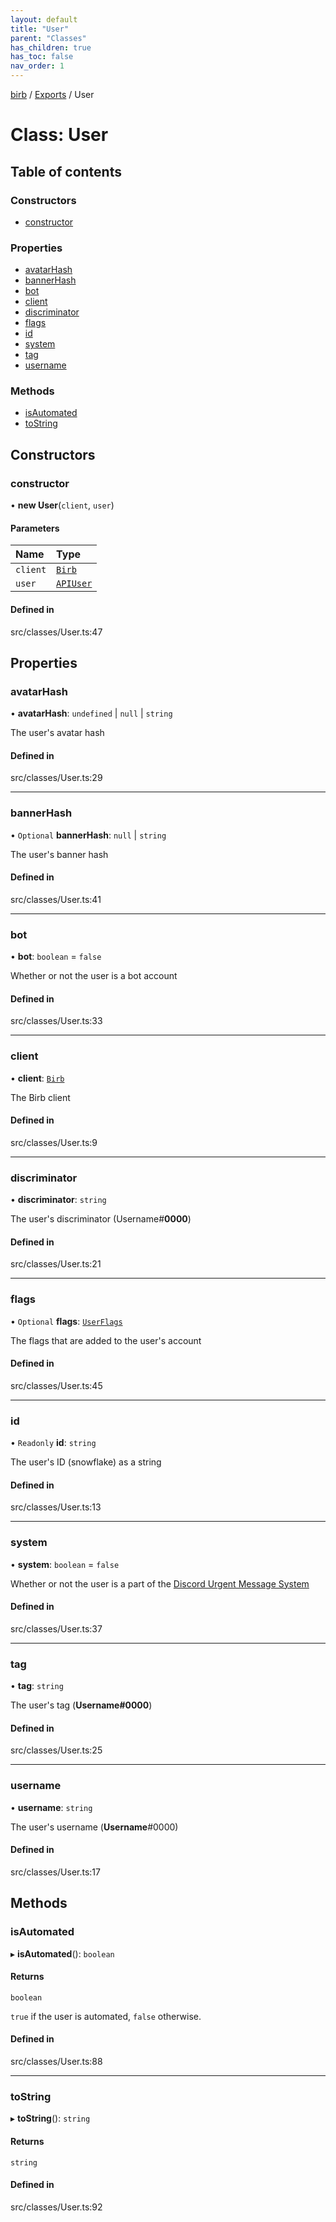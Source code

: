 ```yaml
---
layout: default
title: "User"
parent: "Classes"
has_children: true
has_toc: false
nav_order: 1
---
```


[birb](README.md) / [Exports](modules.md) / User

# Class: User

## Table of contents

### Constructors

- [constructor](User.md#constructor)

### Properties

- [avatarHash](User.md#avatarhash)
- [bannerHash](User.md#bannerhash)
- [bot](User.md#bot)
- [client](User.md#client)
- [discriminator](User.md#discriminator)
- [flags](User.md#flags)
- [id](User.md#id)
- [system](User.md#system)
- [tag](User.md#tag)
- [username](User.md#username)

### Methods

- [isAutomated](User.md#isautomated)
- [toString](User.md#tostring)

## Constructors

### constructor

• **new User**(`client`, `user`)

#### Parameters

| Name | Type |
| :------ | :------ |
| `client` | [`Birb`](Birb.md) |
| `user` | [`APIUser`](modules.md#apiuser) |

#### Defined in

src/classes/User.ts:47

## Properties

### avatarHash

• **avatarHash**: `undefined` \| ``null`` \| `string`

The user's avatar hash

#### Defined in

src/classes/User.ts:29

___

### bannerHash

• `Optional` **bannerHash**: ``null`` \| `string`

The user's banner hash

#### Defined in

src/classes/User.ts:41

___

### bot

• **bot**: `boolean` = `false`

Whether or not the user is a bot account

#### Defined in

src/classes/User.ts:33

___

### client

• **client**: [`Birb`](Birb.md)

The Birb client

#### Defined in

src/classes/User.ts:9

___

### discriminator

• **discriminator**: `string`

The user's discriminator (Username#**0000**)

#### Defined in

src/classes/User.ts:21

___

### flags

• `Optional` **flags**: [`UserFlags`](UserFlags.md)

The flags that are added to the user's account

#### Defined in

src/classes/User.ts:45

___

### id

• `Readonly` **id**: `string`

The user's ID (snowflake) as a string

#### Defined in

src/classes/User.ts:13

___

### system

• **system**: `boolean` = `false`

Whether or not the user is a part of the [Discord Urgent Message System](https://support.discord.com/hc/en-us/articles/360036118732-Discord-System-Messages)

#### Defined in

src/classes/User.ts:37

___

### tag

• **tag**: `string`

The user's tag (**Username#0000**)

#### Defined in

src/classes/User.ts:25

___

### username

• **username**: `string`

The user's username (**Username**#0000)

#### Defined in

src/classes/User.ts:17

## Methods

### isAutomated

▸ **isAutomated**(): `boolean`

#### Returns

`boolean`

`true` if the user is automated, `false` otherwise.

#### Defined in

src/classes/User.ts:88

___

### toString

▸ **toString**(): `string`

#### Returns

`string`

#### Defined in

src/classes/User.ts:92
